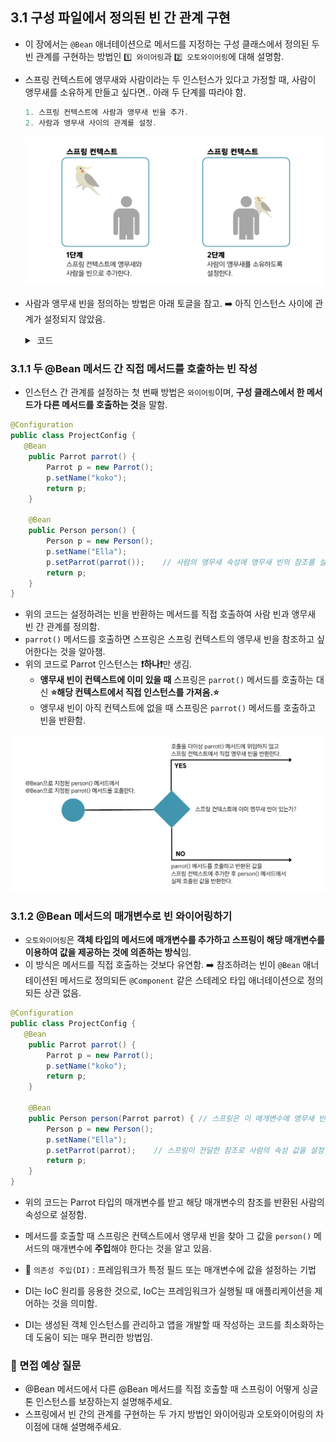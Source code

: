 ## 3.1 구성 파일에서 정의된 빈 간 관계 구현
- 이 장에서는 `@Bean` 애너테이션으로 메서드를 지정하는 구성 클래스에서 정의된 두 빈 관계를 구현하는 방법인 `1️⃣ 와이어링`과 `2️⃣ 오토와이어링`에 대해 설명함.
- 스프링 컨텍스트에 앵무새와 사람이라는 두 인스턴스가 있다고 가정할 때, 사람이 앵무새를 소유하게 만들고 싶다면.. 아래 두 단계를 따라야 함.
  ```java
  1. 스프링 컨텍스트에 사람과 앵무새 빈을 추가.
  2. 사람과 앵무새 사이의 관계를 설정.
  ```
  ![img.png](img/3_1.png)
- 사람과 앵무새 빈을 정의하는 방법은 아래 토글을 참고. ➡️ 아직 인스턴스 사이에 관계가 설정되지 않았음.
  <details><summary>&nbsp;코드</summary>
  <div markdown="1">
  
   ```java
   public class Parrot {
  
      private String name;
       
      @Override
      public String toString() {
           return "Parrot : " + name;
      }
  }
  ```
  ```java
   public class Person {
  
       private String name;
       private Parrot parrot;
   }
  ```
  ```java
  @Configuration
  public class ProjectConfig {
      @Bean
      public Parrot parrot() {
          Parrot p = new Parrot();
          p.setName("koko");
          return p;
      }
      
      @Bean
      public Person person() {
          Person p = new Person();
          p.setName("Ella");
          return p;
      }
  }
  ```
  </div>
  </details>

### 3.1.1 두 @Bean 메서드 간 직접 메서드를 호출하는 빈 작성
- 인스턴스 간 관계를 설정하는 첫 번째 방법은 `와이어링`이며, **구성 클래스에서 한 메서드가 다른 메서드를 호출하는 것**을 말함.
```java
@Configuration
public class ProjectConfig {
   @Bean
    public Parrot parrot() {
        Parrot p = new Parrot();
        p.setName("koko");
        return p;
    }
      
    @Bean
    public Person person() {
        Person p = new Person();
        p.setName("Ella");
        p.setParrot(parrot());    // 사람의 앵무새 속성에 앵무새 빈의 참조를 설정함.
        return p;
    }
}
```
- 위의 코드는 설정하려는 빈을 반환하는 메서드를 직접 호출하여 사람 빈과 앵무새 빈 간 관계를 정의함.
- `parrot()` 메서드를 호출하면 스프링은 스프링 컨텍스트의 앵무새 빈을 참조하고 싶어한다는 것을 알아챔.
- 위의 코드로 Parrot 인스턴스는 **❗️하나❗️**만 생김.
  - **앵무새 빈이 컨텍스트에 이미 있을 때** 스프링은 `parrot()` 메서드를 호출하는 대신 **⭐️해당 컨텍스트에서 직접 인스턴스를 가져옴.⭐️**
  - 앵무새 빈이 아직 컨텍스트에 없을 때 스프링은 `parrot()` 메서드를 호출하고 빈을 반환함.

![img.png](img/3_1_1.png)

### 3.1.2 @Bean 메서드의 매개변수로 빈 와이어링하기
- `오토와이어링`은 **객체 타입의 메서드에 매개변수를 추가하고 스프링이 해당 매개변수를 이용하여 값을 제공하는 것에 의존하는 방식**임.
- 이 방식은 메서드를 직접 호출하는 것보다 유연함. 
➡️ 참조하려는 빈이 `@Bean` 애너테이션된 메서드로 정의되든 `@Component` 같은 스테레오 타입 애너테이션으로 정의되든 상관 없음.
```java
@Configuration
public class ProjectConfig {
   @Bean
    public Parrot parrot() {
        Parrot p = new Parrot();
        p.setName("koko");
        return p;
    }
      
    @Bean
    public Person person(Parrot parrot) { // 스프링은 이 매개변수에 앵무새 빈을 주입함.
        Person p = new Person();
        p.setName("Ella");
        p.setParrot(parrot);    // 스프링이 전달한 참조로 사람의 속성 값을 설정함.
        return p;
    }
}
```
- 위의 코드는 Parrot 타입의 매개변수를 받고 해당 매개변수의 참조를 반환된 사람의 속성으로 설정함.
- 메서드를 호출할 때 스프링은 컨텍스트에서 앵무새 빈을 찾아 그 값을 `person()` 메서드의 매개변수에 **주입**해야 한다는 것을 알고 있음.


- 💠 `의존성 주입(DI)` : 프레임워크가 특정 필드 또는 매개변수에 값을 설정하는 기법
- DI는 IoC 원리를 응용한 것으로, IoC는 프레임워크가 실행될 때 애플리케이션을 제어하는 것을 의미함.
- DI는 생성된 객체 인스턴스를 관리하고 앱을 개발할 때 작성하는 코드를 최소화하는데 도움이 되는 매우 편리한 방법임.

### 🙋 면접 예상 질문
- @Bean 메서드에서 다른 @Bean 메서드를 직접 호출할 때 스프링이 어떻게 싱글톤 인스턴스를 보장하는지 설명해주세요.
- 스프링에서 빈 간의 관계를 구현하는 두 가지 방법인 와이어링과 오토와이어링의 차이점에 대해 설명해주세요.